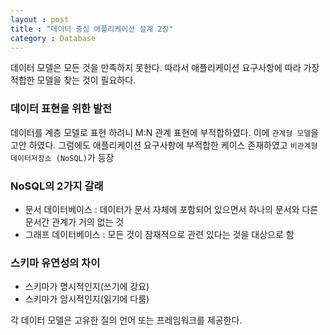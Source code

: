 ```yaml
---
layout : post
title : "데이터 중심 애플리케이션 설계 2장"
category : Database
---
```


데이터 모델은 모든 것을 만족하지 못한다. 따라서 애플리케이션 요구사항에 따라 가장 적합한 모델을 찾는 것이 필요하다.

### 데이터 표현을 위한 발전
데이터를 계층 모델로 표현 하려니 M:N 관계 표현에 부적합하였다.
이에 `관계형 모델`을 고안 하였다.  그럼에도 애플리케이션 요구사항에 부적합한 케이스 존재하였고 
`비관계형 데이터저장소 (NoSQL)`가 등장

### NoSQL의 2가지 갈래

- 문서 데이터베이스 : 데이터가 문서 자체에 포함되어 있으면서 하나의 문서와 다른 문서간 관계가 거의 없는 것
- 그래프 데이터베이스 : 모든 것이 잠재적으로 관련 있다는 것을 대상으로 함

### 스키마 유연성의 차이
- 스키마가 명시적인지(쓰기에 강요)
- 스키마가 암시적인지(읽기에 다룸)

각 데이터 모델은 고유한 질의 언어 또는 프레임워크를 제공한다.